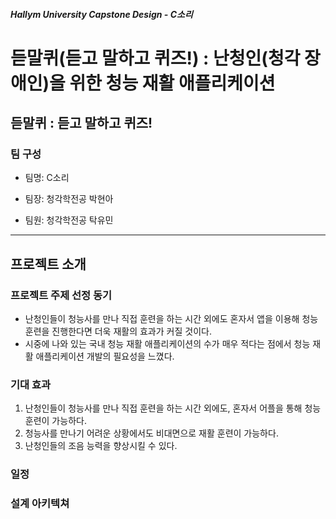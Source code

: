 ##### Hallym University Capstone Design - C소리
# 듣말퀴(듣고 말하고 퀴즈!) \: 난청인(청각 장애인)을 위한 청능 재활 애플리케이션

듣말퀴 : 듣고 말하고 퀴즈!
---

### 팀 구성

- 팀명: C소리

- 팀장: 청각학전공 박현아

- 팀원: 청각학전공 탁유민

---

## 프로젝트 소개

### 프로젝트 주제 선정 동기 
- 난청인들이 청능사를 만나 직접 훈련을 하는 시간 외에도 혼자서 앱을 이용해 청능 훈련을 진행한다면 더욱 재활의 효과가 커질 것이다. 
- 시중에 나와 있는 국내 청능 재활 애플리케이션의 수가 매우 적다는 점에서 청능 재활 애플리케이션 개발의 필요성을 느꼈다.
### 기대 효과
1. 난청인들이 청능사를 만나 직접 훈련을 하는 시간 외에도, 혼자서 어플을 통해 청능 훈련이 가능하다. 
2. 청능사를 만나기 어려운 상황에서도 비대면으로 재활 훈련이 가능하다. 
3. 난청인들의 조음 능력을 향상시킬 수 있다.

### 일정


### 설계 아키텍쳐


